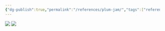 ```yaml
---
{"dg-publish":true,"permalink":"/references/plum-jam/","tags":["references","crafting"]}
---
```


![](https://lh3.googleusercontent.com/pw/AP1GczPTH0m2wmk-gJyFVHdyFyvu8oG8kbwGYDF5ihwjMsvECcf51kp8VeoFsizxRzig6HbVNBArI0kyiCLh0xSyxJoxQs94G-hn3sbb8VLVu9CoAOWmirFwPXizysp3-PRuWZj6bRuAVt3Ac1tVO2oa9tIC=w2846-h2135-s-no?authuser=0)
![](https://lh3.googleusercontent.com/pw/AP1GczPJfij0rbnJyBxnZBTTJwVucjbtnRIBpFwSga28APlJIkAVi9oAR6wfJfPgo8B0UO508ELyXbNDrt0SLAka7hagqTnne7qefNYLh9z18gIHFHzAtpVCQO57MpRB1SeLFwg7tEpIq7d5DMtRq1AbTyln=w1601-h2135-s-no?authuser=0)